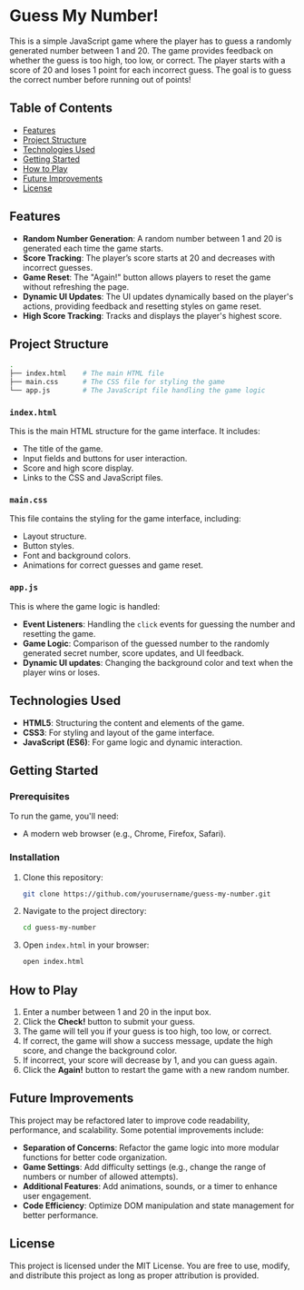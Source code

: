 # Guess My Number!

This is a simple JavaScript game where the player has to guess a randomly generated number between 1 and 20. The game provides feedback on whether the guess is too high, too low, or correct. The player starts with a score of 20 and loses 1 point for each incorrect guess. The goal is to guess the correct number before running out of points!

## Table of Contents

- [Features](#features)
- [Project Structure](#project-structure)
- [Technologies Used](#technologies-used)
- [Getting Started](#getting-started)
- [How to Play](#how-to-play)
- [Future Improvements](#future-improvements)
- [License](#license)

## Features

- **Random Number Generation**: A random number between 1 and 20 is generated each time the game starts.
- **Score Tracking**: The player’s score starts at 20 and decreases with incorrect guesses.
- **Game Reset**: The "Again!" button allows players to reset the game without refreshing the page.
- **Dynamic UI Updates**: The UI updates dynamically based on the player's actions, providing feedback and resetting styles on game reset.
- **High Score Tracking**: Tracks and displays the player's highest score.

## Project Structure

```bash
.
├── index.html    # The main HTML file
├── main.css      # The CSS file for styling the game
└── app.js        # The JavaScript file handling the game logic
```

### `index.html`

This is the main HTML structure for the game interface. It includes:
- The title of the game.
- Input fields and buttons for user interaction.
- Score and high score display.
- Links to the CSS and JavaScript files.

### `main.css`

This file contains the styling for the game interface, including:
- Layout structure.
- Button styles.
- Font and background colors.
- Animations for correct guesses and game reset.

### `app.js`

This is where the game logic is handled:
- **Event Listeners**: Handling the `click` events for guessing the number and resetting the game.
- **Game Logic**: Comparison of the guessed number to the randomly generated secret number, score updates, and UI feedback.
- **Dynamic UI updates**: Changing the background color and text when the player wins or loses.

## Technologies Used

- **HTML5**: Structuring the content and elements of the game.
- **CSS3**: For styling and layout of the game interface.
- **JavaScript (ES6)**: For game logic and dynamic interaction.

## Getting Started

### Prerequisites

To run the game, you'll need:
- A modern web browser (e.g., Chrome, Firefox, Safari).

### Installation

1. Clone this repository:

   ```bash
   git clone https://github.com/yourusername/guess-my-number.git
   ```

2. Navigate to the project directory:

   ```bash
   cd guess-my-number
   ```

3. Open `index.html` in your browser:

   ```bash
   open index.html
   ```

## How to Play

1. Enter a number between 1 and 20 in the input box.
2. Click the **Check!** button to submit your guess.
3. The game will tell you if your guess is too high, too low, or correct.
4. If correct, the game will show a success message, update the high score, and change the background color.
5. If incorrect, your score will decrease by 1, and you can guess again.
6. Click the **Again!** button to restart the game with a new random number.

## Future Improvements

This project may be refactored later to improve code readability, performance, and scalability. Some potential improvements include:
- **Separation of Concerns**: Refactor the game logic into more modular functions for better code organization.
- **Game Settings**: Add difficulty settings (e.g., change the range of numbers or number of allowed attempts).
- **Additional Features**: Add animations, sounds, or a timer to enhance user engagement.
- **Code Efficiency**: Optimize DOM manipulation and state management for better performance.

## License

This project is licensed under the MIT License. You are free to use, modify, and distribute this project as long as proper attribution is provided.
